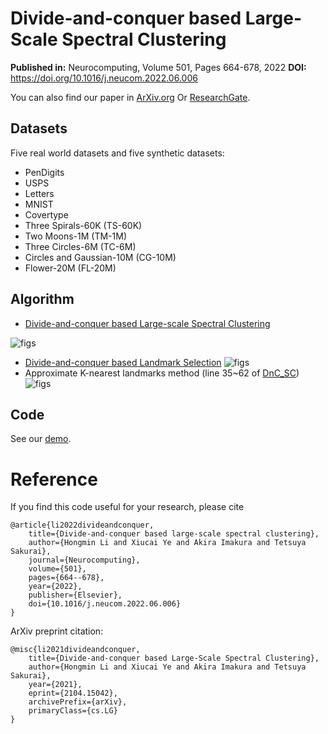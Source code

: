 # Divide-and-conquer based Large-Scale Spectral Clustering

**Published in:** Neurocomputing, Volume 501, Pages 664-678, 2022
**DOI:** https://doi.org/10.1016/j.neucom.2022.06.006

You can also find our paper in [ArXiv.org](https://arxiv.org/abs/2104.15042) Or [ResearchGate](http://dx.doi.org/10.13140/RG.2.2.15207.37281).

## Datasets
Five real world datasets and five synthetic datasets:

- PenDigits
- USPS
- Letters
- MNIST
- Covertype
- Three Spirals-60K (TS-60K)
- Two Moons-1M (TM-1M)
- Three Circles-6M (TC-6M)
- Circles and Gaussian-10M (CG-10M)
- Flower-20M (FL-20M)

## Algorithm


- [Divide-and-conquer based Large-scale Spectral Clustering](DnC_SC.m)

![figs](figs/overview.jpg "An overview of our method.")


- [Divide-and-conquer based Landmark Selection](DnC_landmark)
    ![figs](figs/dnc_landmark_selection.jpg "An illustration of divide-and-conquer based landmark selection.")
    <!-- - [light-k-means](figs) -->
- Approximate K-nearest landmarks method (line 35~62 of [DnC_SC](DnC_SC.m))
    ![figs](figs/aknn.jpg "An approximate K-nearest landmarks method.")

## Code

See our [demo](demo.m).

# Reference
If you find this code useful for your research, please cite
```
@article{li2022divideandconquer,
    title={Divide-and-conquer based large-scale spectral clustering},
    author={Hongmin Li and Xiucai Ye and Akira Imakura and Tetsuya Sakurai},
    journal={Neurocomputing},
    volume={501},
    pages={664--678},
    year={2022},
    publisher={Elsevier},
    doi={10.1016/j.neucom.2022.06.006}
}
```

ArXiv preprint citation:
```
@misc{li2021divideandconquer,
    title={Divide-and-conquer based Large-Scale Spectral Clustering},
    author={Hongmin Li and Xiucai Ye and Akira Imakura and Tetsuya Sakurai},
    year={2021},
    eprint={2104.15042},
    archivePrefix={arXiv},
    primaryClass={cs.LG}
}
```
